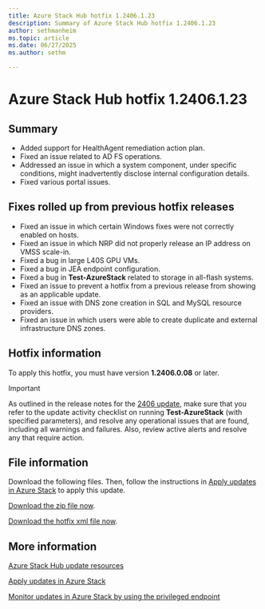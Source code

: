 ```yaml
---
title: Azure Stack Hub hotfix 1.2406.1.23
description: Summary of Azure Stack Hub hotfix 1.2406.1.23
author: sethmanheim
ms.topic: article
ms.date: 06/27/2025
ms.author: sethm

---
```


# Azure Stack Hub hotfix 1.2406.1.23

## Summary

- Added support for HealthAgent remediation action plan.
- Fixed an issue related to AD FS operations.
- Addressed an issue in which a system component, under specific conditions, might inadvertently disclose internal configuration details.
- Fixed various portal issues.

## Fixes rolled up from previous hotfix releases

- Fixed an issue in which certain Windows fixes were not correctly enabled on hosts.
- Fixed an issue in which NRP did not properly release an IP address on VMSS scale-in.
- Fixed a bug in large L40S GPU VMs.
- Fixed a bug in JEA endpoint configuration.
- Fixed a bug in **Test-AzureStack** related to storage in all-flash systems.
- Fixed an issue to prevent a hotfix from a previous release from showing as an applicable update.
- Fixed an issue with DNS zone creation in SQL and MySQL resource providers.
- Fixed an issue in which users were able to create duplicate and external infrastructure DNS zones.

## Hotfix information

To apply this hotfix, you must have version **1.2406.0.08** or later.

> [!IMPORTANT]
> As outlined in the release notes for the [2406 update](release-notes.md?view=azs-2406&preserve-view=true), make sure that you refer to the update activity checklist on running **Test-AzureStack** (with specified parameters), and resolve any operational issues that are found, including all warnings and failures. Also, review active alerts and resolve any that require action.

## File information

Download the following files. Then, follow the instructions in [Apply updates in Azure Stack](azure-stack-apply-updates.md) to apply this update.

[Download the zip file now](https://azurestackhub.download.prss.microsoft.com/dbazure/download/MAS_ProdHotfix_1.2406.1.23/HotFix/AzS_Update_1.2406.1.23.zip).

[Download the hotfix xml file now](https://azurestackhub.download.prss.microsoft.com/dbazure/download/MAS_ProdHotfix_1.2406.1.23/HotFix/metadata.xml).

## More information

[Azure Stack Hub update resources](azure-stack-updates.md)

[Apply updates in Azure Stack](azure-stack-apply-updates.md)

[Monitor updates in Azure Stack by using the privileged endpoint](azure-stack-monitor-update.md)
